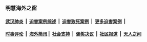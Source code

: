 
### 明慧海外之窗

####  [武汉肺炎](indexes/365.md?t=02182200) &nbsp;|&nbsp;  [迫害案例综述](indexes/328.md?t=02182200) &nbsp;|&nbsp; [迫害致死案例](indexes/277.md?t=02182200)  &nbsp;|&nbsp; [更多迫害案例](indexes/81.md?t=02182200)  &nbsp;|&nbsp; 
####  [时事评论](indexes/19.md?t=02182200) &nbsp;|&nbsp; [海外简讯](indexes/245.md?t=02182200)&nbsp;|&nbsp;  [社会支持](indexes/140.md?t=02182200) &nbsp;|&nbsp; [褒奖决议](indexes/282.md?t=02182200) &nbsp;|&nbsp; [社区报道](indexes/91.md?t=02182200)  &nbsp;|&nbsp; [天人之间](indexes/78.md?t=02182200) 

